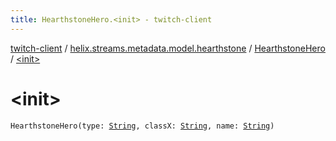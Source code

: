 ```yaml
---
title: HearthstoneHero.<init> - twitch-client
---
```


[twitch-client](../../index.html) / [helix.streams.metadata.model.hearthstone](../index.html) / [HearthstoneHero](index.html) / [&lt;init&gt;](./-init-.html)

# &lt;init&gt;

`HearthstoneHero(type: `[`String`](https://kotlinlang.org/api/latest/jvm/stdlib/kotlin/-string/index.html)`, classX: `[`String`](https://kotlinlang.org/api/latest/jvm/stdlib/kotlin/-string/index.html)`, name: `[`String`](https://kotlinlang.org/api/latest/jvm/stdlib/kotlin/-string/index.html)`)`